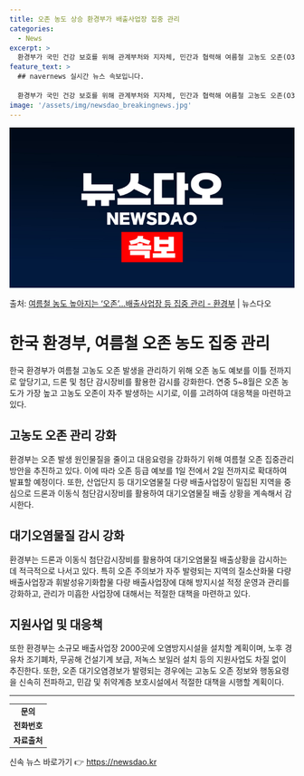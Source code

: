```yaml
---
title: 오존 농도 상승 환경부가 배출사업장 집중 관리
categories:
  - News
excerpt: >
  환경부가 국민 건강 보호를 위해 관계부처와 지자체, 민간과 협력해 여름철 고농도 오존(O3) 발생을 집중관리…
feature_text: >
  ## navernews 실시간 뉴스 속보입니다.

  환경부가 국민 건강 보호를 위해 관계부처와 지자체, 민간과 협력해 여름철 고농도 오존(O3) 발생을 집중관리…
image: '/assets/img/newsdao_breakingnews.jpg'
---
```


![뉴스다오 속보](/assets/img/newsdao_breakingnews.jpg)

<p>출처: <a href="https://newsdao.kr/3755" rel="dofollow">여름철 농도 높아지는 ‘오존’…배출사업장 등 집중 관리 - 환경부</a> | 뉴스다오</p>

<h1>한국 환경부, 여름철 오존 농도 집중 관리</h1>

<p data-ke-size="size16">한국 환경부가 여름철 고농도 오존 발생을 관리하기 위해 오존 농도 예보를 이틀 전까지로 앞당기고, 드론 및 첨단 감시장비를 활용한 감시를 강화한다. 연중 5~8월은 오존 농도가 가장 높고 고농도 오존이 자주 발생하는 시기로, 이를 고려하여 대응책을 마련하고 있다.</p>

<h2>고농도 오존 관리 강화</h2>
<p data-ke-size="size16">환경부는 오존 발생 원인물질을 줄이고 대응요령을 강화하기 위해 여름철 오존 집중관리 방안을 추진하고 있다. 이에 따라 오존 등급 예보를 1일 전에서 2일 전까지로 확대하여 발표할 예정이다. 또한, 산업단지 등 대기오염물질 다량 배출사업장이 밀집된 지역을 중심으로 드론과 이동식 첨단감시장비를 활용하여 대기오염물질 배출 상황을 계속해서 감시한다.</p>

<h2>대기오염물질 감시 강화</h2>
<p data-ke-size="size16">환경부는 드론과 이동식 첨단감시장비를 활용하여 대기오염물질 배출상황을 감시하는데 적극적으로 나서고 있다. 특히 오존 주의보가 자주 발령되는 지역의 질소산화물 다량 배출사업장과 휘발성유기화합물 다량 배출사업장에 대해 방지시설 적정 운영과 관리를 강화하고, 관리가 미흡한 사업장에 대해서는 적절한 대책을 마련하고 있다.</p>

<h2>지원사업 및 대응책</h2>
<p data-ke-size="size16">또한 환경부는 소규모 배출사업장 2000곳에 오염방지시설을 설치할 계획이며, 노후 경유차 조기폐차, 무공해 건설기계 보급, 저녹스 보일러 설치 등의 지원사업도 차질 없이 추진한다. 또한, 오존 대기오염경보가 발령되는 경우에는 고농도 오존 정보와 행동요령을 신속히 전파하고, 민감 및 취약계층 보호시설에서 적절한 대책을 시행할 계획이다.</p>

<hr>

<table>
	<tr>
		<td style="text-align: center; height: 17px;"><b>문의</b></td>
	</tr>
	<tr>
		<td style="text-align: center; height: 17px;"><b>전화번호</b></td>
	</tr>
	<tr>
		<td style="text-align: center; height: 17px;"><b>자료출처</b></td>
	</tr>
</table> 

신속 뉴스 바로가기 👉 <a href="https://newsdao.kr" rel="dofollow">https://newsdao.kr</a>


